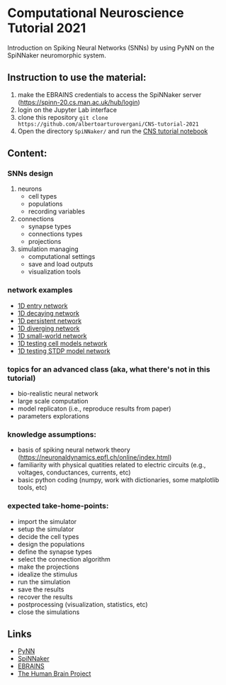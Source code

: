 # Computational Neuroscience Tutorial 2021

Introduction on Spiking Neural Networks (SNNs) by using PyNN on the SpiNNaker neuromorphic system.

## Instruction to use the material:

1. make the EBRAINS credentials to access the SpiNNaker server (https://spinn-20.cs.man.ac.uk/hub/login)
1. login on the Jupyter Lab interface
1. clone this repository `git clone https://github.com/albertoarturovergani/CNS-tutorial-2021`
1. Open the directory `SpiNNaker/` and run the [CNS tutorial notebook](SpiNNaker/CNS_tutorial.ipynb)

## Content:

### SNNs design 
1. neurons
    - cell types
    - populations
    - recording variables
1. connections
    - synapse types
    - connections types
    - projections
3. simulation managing
    - computational settings
    - save and load outputs
    - visualization tools

### network examples
- [1D entry network](SpiNNaker/eg_1D_entry-network.ipynb)
- [1D decaying network](SpiNNaker/eg_1D_decaying-network.ipynb)
- [1D persistent network](SpiNNaker/eg_1D_persistent-network.ipynb)
- [1D diverging network](SpiNNaker/eg_1D_diverging-network.ipynb)
- [1D small-world network](SpiNNaker/eg_1D_small-world-network)
- [1D testing cell models network](SpiNNaker/eg_1D_testing-cell-models-network.ipynb)
- [1D testing STDP model network](SpiNNaker/eg_1D_testing-STDP-model-network.ipynb)


### topics for an advanced class (aka, what there's not in this tutorial)
- bio-realistic neural network 
- large scale computation
- model replicaton (i.e., reproduce results from paper)
- parameters explorations

### knowledge assumptions: 

- basis of spiking neural network theory (https://neuronaldynamics.epfl.ch/online/index.html)
- familiarity with physical quatities related to electric circuits (e.g., voltages, conductances, currents, etc)
- basic python coding (numpy, work with dictionaries, some matplotlib tools, etc)

### expected take-home-points: 
- import the simulator
- setup the simulator
- decide the cell types 
- design the populations
- define the synapse types
- select the connection algorithm
- make the projections 
- idealize the stimulus
- run the simulation
- save the results
- recover the results
- postprocessing (visualization, statistics, etc)
- close the simulations


## Links
- [PyNN](http://neuralensemble.org/docs/PyNN/index.html)
- [SpiNNaker](http://apt.cs.manchester.ac.uk/projects/SpiNNaker/)
- [EBRAINS](https://ebrains.eu/)
- [The Human Brain Project](https://www.humanbrainproject.eu/en/)
